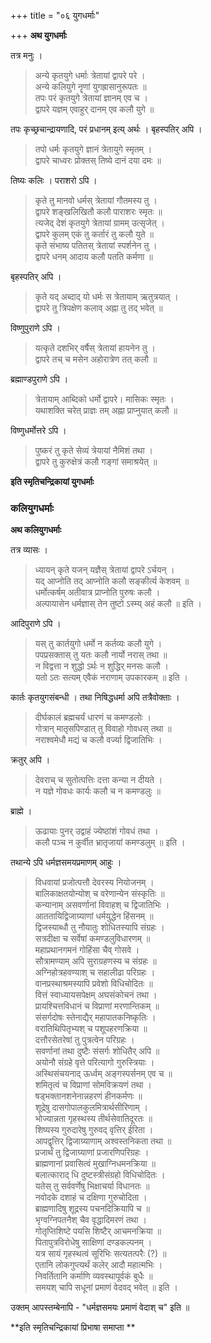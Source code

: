 +++
title = "०६ युगधर्माः"

+++
**अथ युगधर्माः**

तत्र मनुः ।

> अन्ये कृतयुगे धर्माः त्रेतायां द्वापरे परे ।  
> अन्ये कलियुगे नॄणां युगह्रासानुरूपतः ॥  
> तपः परं कृतयुगे त्रेतायां ज्ञानम् एव च ।  
> द्वापरे यज्ञम् एवाहुर् दानम् एव कलौ युगे ॥

तपः कृच्छ्रचान्द्रायणादि, परं प्रधानम् इत्य् अर्थः । बृहस्पतिर् अपि ।

> तपो धर्मः कृतयुगे ज्ञानं त्रेतायुगे स्मृतम् ।  
> द्वापरे चाध्वरः प्रोक्तस् तिष्ये दानं दया दमः ॥

तिष्यः कलिः । पराशरो ऽपि ।

> कृते तु मानवो धर्मस् त्रेतायां गौतमस्य तु ।  
> द्वापरे शङ्खलिखितौ कलौ पाराशरः स्मृतः ॥  
> त्यजेद् देशं कृतयुगे त्रेतायां ग्रामम् उत्सृजेत् ।  
> द्वापरे कुलम् एकं तु कर्तारं तु कलौ युते ॥  
> कृते संभाष्य पतितस् त्रेतायां स्पर्शनेन तु ।  
> द्वापरे धनम् आदाय कलौ पतति कर्मणा ॥

बृहस्पतिर् अपि ।

> कृते यद् अब्दाद् यो धर्मः स त्रेतायाम् ऋतुत्रयात् ।  
> द्वापरे तु त्रिपक्षेण कलाव् अह्ना तु तद् भवेत् ॥

विष्णुपुराणे ऽपि ।

> यत्कृते दशभिर् वर्षैस् त्रेतायां हायनेन तु ।  
> द्वापरे तच् च मसेन अहोरात्रेण तत् कलौ ॥

ब्रह्माण्डपुराणे ऽपि ।

> त्रेतायाम् आब्दिको धर्मो द्वापरे। मासिकः स्मृतः ।  
> यथाशक्ति चरेत् प्राज्ञः तम् अह्ना प्राप्नुयात् कलौ ॥

विष्णुधर्मोत्तरे ऽपि ।

> पुष्करं तु कृते सेव्यं त्रेयायां नैमिशं तथा ।  
> द्वापरे तु कुरुक्षेत्रं कलौ गङ्गां समाश्रयेत् ॥ 

**इति स्मृतिचन्द्रिकायां युगधर्माः**

###  कलियुगधर्माः
**अथ कलियुगधर्माः**

तत्र व्यासः ।

> ध्यायन् कृते यजन् यज्ञैस् त्रेतायां द्वापरे ऽर्चयन् ।  
> यद् आप्नोति तद् आप्नोति कलौ सङ्कीर्त्य केशवम् ॥  
> धर्मोत्कर्षम् अतीवात्र प्राप्नोति पुरुषः कलौ ।  
> अल्पायासेन धर्मज्ञास् तेन तुष्टो ऽस्म्य् अहं कलौ ॥ इति ।

आदिपुराणे ऽपि ।

> यस् तु कार्तयुगो धर्मो न कर्तव्यः कलौ युगे ।  
> पपप्रसक्तास् तु यतः कलौ नार्यो नरास् तथा ॥  
> न विद्वत्ता न शुद्धो ऽर्थः न शुद्धिर् मनसः कलौ ।  
> यतो ऽतः सत्यम् एवैकं नराणाम् उपकारकम् ॥ इति ।

कार्तः कृतयुगसंबन्धी । तथा निषिद्धधर्मा अपि तत्रैवोक्ताः ।

> दीर्घकालं ब्रह्मचर्यं धारणं च कमण्डलोः ।  
> गोत्रान् मातृसपिण्डात् तु विवाहो गोवधस् तथा ॥  
> नराश्वमेधौ मद्यं च कलौ वर्ज्या द्विजातिभिः । 

क्रतुर् अपि ।

> देवराच् च सुतोत्पत्तिः दत्ता कन्या न दीयते ।  
> न यज्ञे गोवधः कार्यः कलौ च न कमण्डलुः ॥

ब्राह्मे ।

> ऊढायाः पुनर् उद्वाहं ज्येष्ठांशं गोवधं तथा ।  
> कलौ पञ्च न कुर्वीत भ्रातृजायां कमण्डलुम् ॥ इति ।

तथान्ये ऽपि धर्मज्ञसमयप्रमाणम् आहुः ।

> विधवायां प्रजोत्पत्तौ देवरस्य नियोजनम् ।  
> बालिकाक्षतयोन्योश् च वरेणान्येन संस्कृतिः ॥  
> कन्यानाम् असवर्णानां विवाहश् च द्विजातिभिः ।  
> आततायिद्विजाग्र्याणां धर्मयुद्धेन हिंसनम् ॥  
> द्विजस्याब्धौ तु नौयातुः शोधितस्यापि संग्रहः ।  
> सत्रदीक्षा च सर्वेषां कमण्डलुविधारणम् ॥  
> महाप्रथानगमनं गोहिंसा चैव् गोसवे ।  
> सौत्रामण्याम् अपि सुराग्रहणस्य च संग्रहः ॥  
> अग्निहोत्रहवण्याश् च सहालीढा परिग्रहः ।  
> वानप्रस्थाश्रमस्यापि प्रवेशो विधिचोदितः ॥  
> वित्तं स्वाध्यायसपेक्षम् अघसंकोचनं तथा ।  
> प्रायश्चित्तविधानं च विप्राणां मरणान्तिकम् ॥  
> संसर्गदोषः स्तेनाद्यैर् महापातकनिष्कृतिः ।  
> वरातिथिपितृभ्यश् च पशूपहरणक्रिया ॥  
> दत्तौरसेतरेषां तु पुत्रत्वेन परिग्रहः ।  
> सवर्णानां तथा दुष्टैः संसर्गः शोधितैर् अपि ॥  
> अयोनौ संग्रहे वृत्ते परित्यागो गुरुस्त्रियाः ।  
> अस्थिसंचयनाद् ऊर्ध्वम् अङ्गस्पर्सनम् एव च ॥  
> शमितृत्वं च विप्राणां सोमविक्रयणं तथा ।  
> षड्भक्तानशनेनान्नहरणं हीनकर्मणः ॥  
> शूद्रेषु दासगोपालकुलमित्रार्थसीरिणाम् ।  
> भोज्यान्नता गृहस्थस्य तीर्थसेवातिदूरतः ॥  
> शिष्यस्य गुरुदारेषु गुरुवद् वृत्तिर् ईरिता ।  
> आपद्वृत्तिर् द्विजाग्र्याणाम् अश्वस्तनिकता तथा ॥  
> प्रजार्थं तु द्विजाग्र्याणां प्रजारणिपरिग्रहः ।  
> ब्राह्मणानां प्रवासित्वं मुखाग्निधमनक्रिया ॥  
> बलात्काराद् धि दुष्टस्त्रीसंग्रहो विधिचोदितः ।  
> यतेस् तु सर्ववर्णेषु भिक्षाचर्या विधानतः ॥  
> नवोदके दशाहं च दक्षिणा गुरुचोदिता ।  
> ब्राह्मणादिषु शूद्रस्य पचनदिक्रियापि च ॥  
> भृग्वग्निपतनैश् चैव वृद्धादिमरणं तथा ।  
> गोतृप्तिशिष्टे पयसि शिष्टैर् आचमनक्रिया ॥  
> पितापुत्रविरोधेषु साक्षिणां दण्डकल्पनम् ।  
> यत्र सायं गृहस्थत्वं सूरिभिः सत्यतत्परैः (?) ॥  
> एतानि लोकगुप्त्यर्थं कलेर् आदौ महात्मभिः ।  
> निवर्तितानि कर्माणि व्यवस्थापूर्वकं बुधैः ॥  
> समयश् चापि सधूनां प्रमाणं वेदवद् भवेत् ॥ इति ।

उक्तम् आपस्तम्बेनापि -  "धर्मज्ञसमयः प्रमाणं वेदाश् च" इति ॥

**इति स्मृतिचन्द्रिकायां प्रिभाषा समाप्ता **

